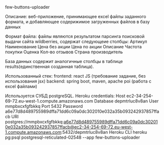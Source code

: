 few-buttons-uploader

Описание: веб-приложение, принимающее excel файлы заданного формата, и добавляющее содерижимое загруженных файлов в базу данных

Формат файла: файлы являются результатом парсинга поисковой выдачи сайта wildberries, содержат следующеие столбцы: 
Артикул
Наименование
Цена без акции
Цена по акции
Описание
Частота покупки
Оценка
Кол-во отзывов
Cтрана производитель

База данных содержит аналогичные столбцы в таблице results(единственная созданная таблица).

Использованный стек:
frontend: react JS (требование задание, без использования jsx)
backend: spring boot, maven, apache poi (работа с excel файлами)

Используется СУБД postgreSQL.
Heroku credentials:
Host
    ec2-34-254-69-72.eu-west-1.compute.amazonaws.com
Database
    depmtrluc8v8an
User
    mmpbxcxfgfbkkq
Port
    5432
Password
    a6e77d8d489755989dffa71dd6c09a0dc302010e032a35b093242937857ffacb
URI
    postgres://mmpbxcxfgfbkkq:a6e77d8d489755989dffa71dd6c09a0dc302010e032a35b093242937857ffacb@ec2-34-254-69-72.eu-west-1.compute.amazonaws.com:5432/depmtrluc8v8an
Heroku CLI
    heroku pg:psql postgresql-reticulated-02548 --app few-buttons-uploader